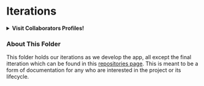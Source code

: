 # Iterations

<details><summary><strong>Visit Collaborators Profiles!</strong></summary> 
<br>

1. [Emma Dorn](https://github.com/emmaedorn)
2. [Logan Lauton](https://github.com/logan-lauton)
3. [Patricia Rivera Morales](https://github.com/rivera020)
4. [Sydney Steckart](https://github.com/sydsteck)

</details>

### About This Folder
This folder holds our iterations as we develop the app, all except the final itteration which can be found in this [repositories page](https://github.com/logan-lauton/Mentcare-Patient-Management-System). This is meant to be a form of documentation for any who are interested in the project or its lifecycle.
